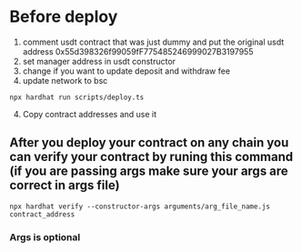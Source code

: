 # Before deploy

1) comment usdt contract that was just dummy and put the original usdt address 0x55d398326f99059fF775485246999027B3197955
2) set manager address in usdt constructor
3) change if you want to update deposit and withdraw fee
4) update network to bsc
```
npx hardhat run scripts/deploy.ts
```
4) Copy contract addresses and use it




## After you deploy your contract on any chain you can verify your contract by runing this command (if you are passing args make sure your args are correct in args file)
`npx hardhat verify --constructor-args arguments/arg_file_name.js contract_address`

### Args is optional